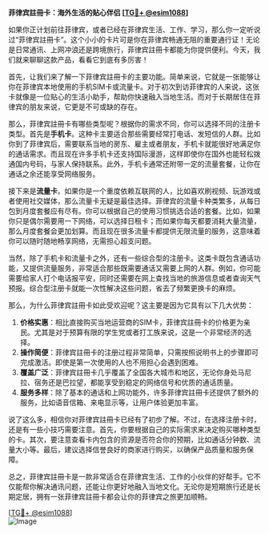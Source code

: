 **菲律宾註冊卡：海外生活的贴心伴侣 [[TG💪+ @esim1088](https://t.me/s/esim1088)]**

如果你正计划前往菲律宾，或者已经在菲律宾生活、工作、学习，那么你一定听说过“菲律宾註冊卡”。这个小小的卡片可是你在菲律宾畅通无阻的重要通行证！无论是日常通讯、上网冲浪还是跨境旅行，菲律宾註冊卡都能为你提供便利。今天，我们就来聊聊这款产品，看看它到底有多厉害！

首先，让我们来了解一下菲律宾註冊卡的主要功能。简单来说，它就是一张能够让你在菲律宾本地使用的手机SIM卡或流量卡。对于初次到访菲律宾的人来说，这张卡就像是一位贴心的生活小助手，帮助你快速融入当地生活。而对于长期居住在菲律宾的朋友来说，它更是不可或缺的存在。

那么，菲律宾註冊卡有哪些类型呢？根据你的需求不同，你可以选择不同的注册卡类型。首先是**手机卡**。这种卡主要适合那些需要经常打电话、发短信的人群。比如你到了菲律宾后，需要联系当地的房东、雇主或者朋友，手机卡就能很好地满足你的通话需求。而且现在许多手机卡还支持国际漫游，这样即使你在国外也能轻松拨通国内号码，与家人保持联系。此外，手机卡通常还附带一定的流量套餐，让你在通话之余还能享受网络服务。

接下来是**流量卡**。如果你是一个重度依赖互联网的人，比如喜欢刷视频、玩游戏或者使用社交媒体，那么流量卡无疑是最佳选择。菲律宾的流量卡种类繁多，从每日包到月度套餐应有尽有。你可以根据自己的使用习惯挑选合适的套餐。比如，如果你只是偶尔需要用一下网络，可以选择日租卡；而如果你每天都要消耗大量流量，那么月度套餐会更加划算。而且现在很多流量卡都提供无限流量的服务，这意味着你可以随时随地畅享网络，无需担心超支问题。

当然，除了手机卡和流量卡之外，还有一些综合型的注册卡。这类卡既包含通话功能，又提供流量服务，非常适合那些既需要通话又需要上网的人群。例如，你可能需要给家人打个电话报平安，同时还需要在网上查找当地的旅游信息或者查询天气预报。综合型注册卡就能一次性解决这些问题，省去了频繁更换卡的麻烦。

那么，为什么菲律宾註冊卡如此受欢迎呢？这主要是因为它具有以下几大优势：

1. **价格实惠**：相比直接购买当地运营商的SIM卡，菲律宾註冊卡的价格更为亲民。尤其是对于预算有限的学生党或者打工族来说，这是一个非常经济的选择。
2. **操作简便**：菲律宾註冊卡的注册过程非常简单，只需按照说明书上的步骤即可完成激活。即使是第一次使用的人也不用担心会遇到困难。
3. **覆盖广泛**：菲律宾註冊卡几乎覆盖了全国各大城市和地区，无论你身处马尼拉、宿务还是巴拉望，都能享受到稳定的网络信号和优质的通话质量。
4. **服务多样**：除了基本的通话和上网功能外，许多菲律宾註冊卡还提供了额外的服务，比如语音信箱、来电显示等，让用户体验更加丰富。

说了这么多，相信你对菲律宾註冊卡已经有了初步了解。不过，在选择注册卡时，还是有一些小技巧需要注意。首先，你要根据自己的实际需求来决定购买哪种类型的卡。其次，要注意查看卡内包含的资源是否符合你的预期，比如通话分钟数、流量大小等。最后，建议选择信誉良好的商家进行购买，以确保产品质量和服务保障。

总之，菲律宾註冊卡是一款非常适合在菲律宾生活、工作的小伙伴的好帮手。它不仅能帮你解决通讯问题，还能让你更好地融入当地文化。无论你是短期旅行还是长期定居，拥有一张菲律宾註冊卡都会让你的菲律宾之旅更加顺畅。

[[TG💪+ @esim1088](https://t.me/s/esim1088)]  
![Image](https://i.postimg.cc/4NQfJmqS/Snipaste-2025-05-13-00-14-12.png)